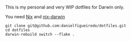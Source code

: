 This is my personal and very WIP dotfiles for Darwin only.

You need [Nix](https://nixos.org/download.html#nix-install-macos) and [nix-darwin](https://github.com/LnL7/nix-darwin)

```
git clone git@github.com:danielfigueiredo/dotfiles.git
cd dotfiles
darwin-rebuild switch --flake .
```
